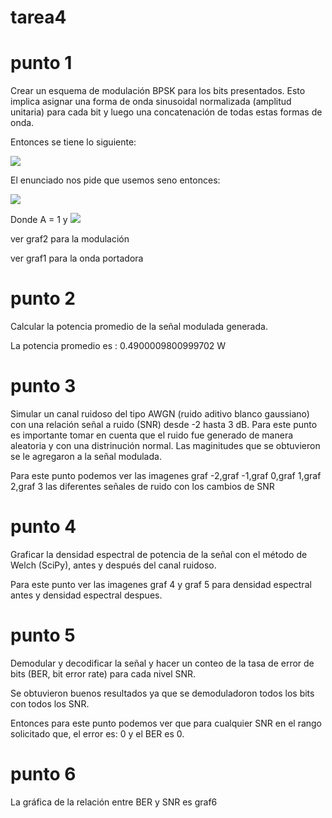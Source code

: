 # tarea4



# punto 1
Crear un esquema de modulación BPSK para los bits presentados. Esto implica asignar una forma de onda sinusoidal normalizada (amplitud unitaria) para cada bit y luego una concatenación de todas estas formas de onda.


Entonces se tiene lo siguiente:


<img src="https://render.githubusercontent.com/render/math?math=Acos[2\pi ft + \phi] ">

El enunciado nos pide que usemos seno entonces:


<img src="https://render.githubusercontent.com/render/math?math=Asen[2\pi ft + \phi] ">

Donde A = 1 y <img src="https://render.githubusercontent.com/render/math?math=\phi = \pi">


ver graf2 para la modulación


ver graf1 para la onda portadora

# punto 2
Calcular la potencia promedio de la señal modulada generada.


La potencia promedio es : 0.4900009800999702 W

# punto 3

Simular un canal ruidoso del tipo AWGN (ruido aditivo blanco gaussiano) con una relación señal a ruido (SNR) desde -2 hasta 3 dB.
Para este punto es importante tomar en cuenta que el ruido fue generado de manera aleatoria y con una distrinución normal. Las maginitudes que se obtuvieron se le agregaron a la señal modulada.



Para este punto podemos ver las imagenes graf -2,graf -1,graf 0,graf 1,graf 2,graf 3 las diferentes señales de ruido con los cambios de SNR

# punto 4
Graficar la densidad espectral de potencia de la señal con el método de Welch (SciPy), antes y después del canal ruidoso.


Para este punto ver las imagenes graf 4 y graf 5 para densidad espectral antes y densidad espectral despues.

# punto 5
Demodular y decodificar la señal y hacer un conteo de la tasa de error de bits (BER, bit error rate) para cada nivel SNR.


Se obtuvieron buenos resultados ya que se demoduladoron todos los bits con todos los SNR.  


Entonces para este punto podemos ver que para cualquier SNR en el rango solicitado que, el error es: 0 y el BER es 0. 

# punto 6
La gráfica de la relación entre BER y SNR es graf6
